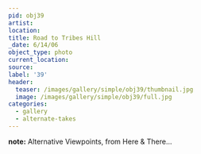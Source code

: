 ```yaml
---
pid: obj39
artist:
location:
title: Road to Tribes Hill
_date: 6/14/06
object_type: photo
current_location:
source:
label: '39'
header:
  teaser: /images/gallery/simple/obj39/thumbnail.jpg
  image: /images/gallery/simple/obj39/full.jpg
categories:
  - gallery
  - alternate-takes
---
```


**note:**
Alternative Viewpoints, from Here & There...
